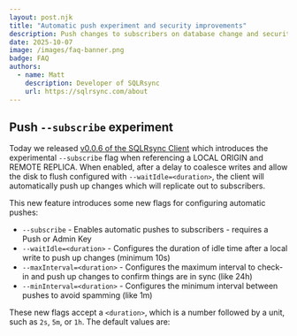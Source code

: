 ```yaml
---
layout: post.njk
title: "Automatic push experiment and security improvements"
description: Push changes to subscribers on database change and security improvements for SQLRsync.com.
date: 2025-10-07
image: /images/faq-banner.png
badge: FAQ
authors:
  - name: Matt
    description: Developer of SQLRsync
    url: https://sqlrsync.com/about
---
```


## Push `--subscribe` experiment

Today we released [v0.0.6 of the SQLRsync Client](https://sqlrsync.com/download) which introduces the experimental `--subscribe` flag when referencing a LOCAL ORIGIN and REMOTE REPLICA. When enabled, after a delay to coalesce writes and allow the disk to flush configured with `--waitIdle=<duration>`, the client will automatically push up changes which will replicate out to subscribers.

This new feature introduces some new flags for configuring automatic pushes:

- `--subscribe` - Enables automatic pushes to subscribers - requires a Push or Admin Key
- `--waitIdle=<duration>` - Configures the duration of idle time after a local write to push up changes (minimum 10s)
- `--maxInterval=<duration>` - Configures the maximum interval to check-in and push up changes to confirm things are in sync (like 24h)
- `--minInterval=<duration>` - Configures the minimum interval between pushes to avoid spamming (like 1m)

These new flags accept a `<duration>`, which is a number followed by a unit, such as `2s`, `5m`, or `1h`. The default values are:
